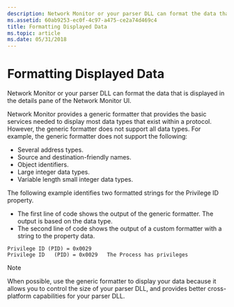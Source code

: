 ```yaml
---
description: Network Monitor or your parser DLL can format the data that is displayed in the details pane of the Network Monitor UI.
ms.assetid: 60ab9253-ec0f-4c97-a475-ce2a74d469c4
title: Formatting Displayed Data
ms.topic: article
ms.date: 05/31/2018
---
```


# Formatting Displayed Data

Network Monitor or your parser DLL can format the data that is displayed in the details pane of the Network Monitor UI.

Network Monitor provides a generic formatter that provides the basic services needed to display most data types that exist within a protocol. However, the generic formatter does not support all data types. For example, the generic formatter does not support the following:

-   Several address types.
-   Source and destination-friendly names.
-   Object identifiers.
-   Large integer data types.
-   Variable length small integer data types.

The following example identifies two formatted strings for the Privilege ID property.

-   The first line of code shows the output of the generic formatter. The output is based on the data type.
-   The second line of code shows the output of a custom formatter with a string to the property data.

``` syntax
Privilege ID (PID) = 0x0029
Privilege ID   (PID) = 0x0029   The Process has privileges
```

> [!Note]  
> When possible, use the generic formatter to display your data because it allows you to control the size of your parser DLL, and provides better cross-platform capabilities for your parser DLL.

 

 

 



